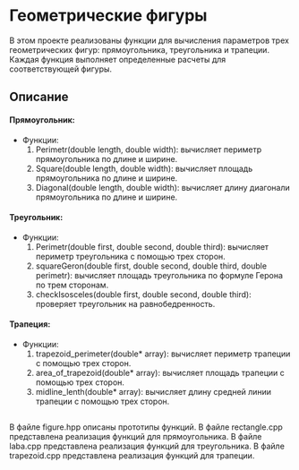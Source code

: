 # Геометрические фигуры
В этом проекте реализованы функции для вычисления параметров трех геометрических фигур: прямоугольника, треугольника и трапеции. Каждая функция выполняет определенные расчеты для соответствующей фигуры.
## Описание
#### Прямоугольник:
- Функции:
  1. Perimetr(double length, double width): вычисляет периметр прямоугольника по длине и ширине.
  2. Square(double length, double width): вычисляет площадь прямоугольника по длине и ширине.
  3. Diagonal(double length, double width): вычисляет длину диагонали прямоугольника по длине и ширине.

#### Треугольник:
- Функции:
  1. Perimetr(double first, double second, double third): вычисляет периметр треугольника с помощью трех сторон.
  2. squareGeron(double first, double second, double third, double perimetr): вычисляет площадь треугольника по формуле Герона по трем сторонам.
  3. checkIsosceles(double first, double second, double third): проверяет треугольник на равнобедренность.

#### Трапеция:
- Функции:
  1. trapezoid_perimeter(double* array): вычисляет периметр трапеции с помощью трех сторон.
  2. area_of_trapezoid(double* array): вычисляет площадь трапеции с помощью трех сторон.
  3. midline_lenth(double* array): вычисляет длину средней линии трапеции с помощью трех сторон.

##
В файле figure.hpp описаны прототипы функций.
В файле rectangle.cpp представлена реализация функций для прямоугольника.
В файле laba.cpp представлена реализация функций для треугольника.
В файле trapezoid.cpp представлена реализация функций для трапеции.
